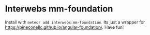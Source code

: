 # Interwebs mm-foundation

Install with `meteor add interwebs:mm-foundation`. Its just a wrapper for https://pineconellc.github.io/angular-foundation/. Have fun!
